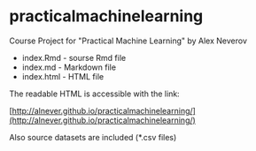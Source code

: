 # practicalmachinelearning
Course Project for "Practical Machine Learning" by Alex Neverov

* index.Rmd - sourse Rmd file
* index.md - Markdown file
* index.html - HTML file

The readable HTML is accessible with the link:

[http://alnever.github.io/practicalmachinelearning/](http://alnever.github.io/practicalmachinelearning/)

Also source datasets are included (*.csv files)

